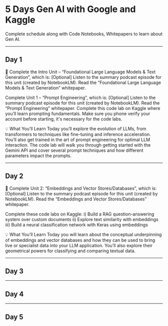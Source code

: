 # 5 Days Gen AI with Google and Kaggle
Complete schedule along with Code Notebooks, Whitepapers to learn about Gen AI. 

---------
**Day 1**
---------
🎒 Complete the Intro Unit – “Foundational Large Language Models & Text Generation”, which is:
[Optional] Listen to the summary podcast episode for this unit (created by NotebookLM).
Read the “Foundational Large Language Models & Text Generation” whitepaper.

Complete Unit 1 – “Prompt Engineering”, which is:
[Optional] Listen to the summary podcast episode for this unit (created by NotebookLM).
Read the “Prompt Engineering” whitepaper.
Complete this code lab on Kaggle where you’ll learn prompting fundamentals. Make sure you phone verify your account before starting, it's necessary for the code labs.

💡 What You’ll Learn
Today you’ll explore the evolution of LLMs, from transformers to techniques like fine-tuning and inference acceleration. You’ll also get trained in the art of prompt engineering for optimal LLM interaction.
The code lab will walk you through getting started with the Gemini API and cover several prompt techniques and how different parameters impact the prompts.

---------
**Day 2**
---------
🎒 Complete Unit 2: “Embeddings and Vector Stores/Databases”, which is:
[Optional] Listen to the summary podcast episode for this unit (created by NotebookLM).
Read the “Embeddings and Vector Stores/Databases” whitepaper.

Complete these code labs on Kaggle:
i) Build a RAG question-answering system over custom documents
ii) Explore text similarity with embeddings
iii) Build a neural classification network with Keras using embeddings

💡 What You’ll Learn
Today you will learn about the conceptual underpinning of embeddings and vector databases and how they can be used to bring live or specialist data into your LLM application. You’ll also explore their geometrical powers for classifying and comparing textual data. 

---------
**Day 3**
---------






---------
**Day 4**
---------







---------
**Day 5**
---------
